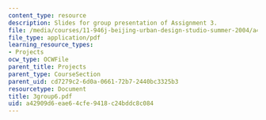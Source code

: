 ```yaml
---
content_type: resource
description: Slides for group presentation of Assignment 3.
file: /media/courses/11-946j-beijing-urban-design-studio-summer-2004/a42909d6eae64cfe9418c24bddc8c084_3group6.pdf
file_type: application/pdf
learning_resource_types:
- Projects
ocw_type: OCWFile
parent_title: Projects
parent_type: CourseSection
parent_uid: cd7279c2-6d0a-0661-72b7-2440bc3325b3
resourcetype: Document
title: 3group6.pdf
uid: a42909d6-eae6-4cfe-9418-c24bddc8c084
---
```

